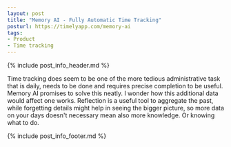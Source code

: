 ```yaml
---
layout: post
title: "Memory AI - Fully Automatic Time Tracking"
posturl: https://timelyapp.com/memory-ai
tags:
- Product
- Time tracking
---
```


{% include post_info_header.md %}

Time tracking does seem to be one of the more tedious administrative task that is daily, needs to be done and requires precise completion to be useful. Memory AI promises to solve this neatly. I wonder how this additional data would affect one works. Reflection is a useful tool to aggregate the past, while forgetting details might help in seeing the bigger picture, so more data on your days doesn't necessary mean also more knowledge. Or knowing what to do.

<!--more-->
{% include post_info_footer.md %}
